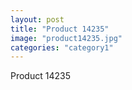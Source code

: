 ```yaml
---
layout: post
title: "Product 14235"
image: "product14235.jpg"
categories: "category1"
---
```

Product 14235
